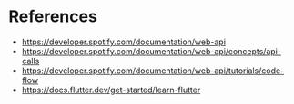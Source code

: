 # References

- https://developer.spotify.com/documentation/web-api 
- https://developer.spotify.com/documentation/web-api/concepts/api-calls 
- https://developer.spotify.com/documentation/web-api/tutorials/code-flow
- https://docs.flutter.dev/get-started/learn-flutter

